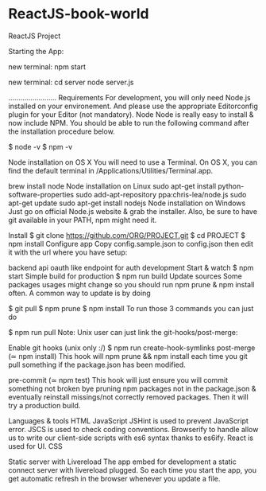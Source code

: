 # ReactJS-book-world
ReactJS Project

Starting the App:

new terminal:
npm start

new terminal:
cd server
node server.js

........................
Requirements
For development, you will only need Node.js installed on your environement. And please use the appropriate Editorconfig plugin for your Editor (not mandatory).
Node
Node is really easy to install & now include NPM. You should be able to run the following command after the installation procedure below.

$ node -v
$ npm -v

Node installation on OS X
You will need to use a Terminal. On OS X, you can find the default terminal in /Applications/Utilities/Terminal.app.


brew install node
Node installation on Linux
sudo apt-get install python-software-properties
sudo add-apt-repository ppa:chris-lea/node.js
sudo apt-get update
sudo apt-get install nodejs
Node installation on Windows
Just go on official Node.js website & grab the installer. Also, be sure to have git available in your PATH, npm might need it.

Install
$ git clone https://github.com/ORG/PROJECT.git
$ cd PROJECT
$ npm install
Configure app
Copy config.sample.json to config.json then edit it with the url where you have setup:

backend api
oauth like endpoint for auth
development
Start & watch
$ npm start
Simple build for production
$ npm run build
Update sources
Some packages usages might change so you should run npm prune & npm install often. A common way to update is by doing

$ git pull
$ npm prune
$ npm install
To run those 3 commands you can just do

$ npm run pull
Note: Unix user can just link the git-hooks/post-merge:

Enable git hooks (unix only :/)
$ npm run create-hook-symlinks
post-merge (≃ npm install)
This hook will npm prune && npm install each time you git pull something if the package.json has been modified.

pre-commit (≃ npm test)
This hook will just ensure you will commit something not broken bye pruning npm packages not in the package.json & eventually reinstall missings/not correctly removed packages. Then it will try a production build.

Languages & tools
HTML
JavaScript
JSHint is used to prevent JavaScript error.
JSCS is used to check coding conventions.
Browserify to handle allow us to write our client-side scripts with es6 syntax thanks to es6ify.
React is used for UI.
CSS

Static server with Livereload
The app embed for development a static connect server with livereload plugged. 
So each time you start the app, you get automatic refresh in the browser whenever you update a file.
